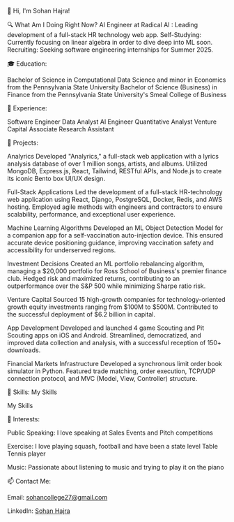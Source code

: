 👋 Hi, I'm Sohan Hajra!


🔍 What Am I Doing Right Now?
AI Engineer at Radical AI : Leading development of a full-stack HR technology web app.
Self-Studying: Currently focusing on linear algebra in order to dive deep into ML soon.
Recruiting: Seeking software engineering internships for Summer 2025.


🎓 Education:

Bachelor of Science in Computational Data Science and minor in Economics from the Pennsylvania State University
Bachelor of Science (Business) in Finance from the Pennsylvania State University's Smeal College of Business


💼 Experience:

Software Engineer
Data Analyst
AI Engineer
Quantitative Analyst
Venture Capital Associate
Research Assistant


🚀 Projects:

Analyrics Developed "Analyrics," a full-stack web application with a lyrics analysis database of over 1 million songs, artists, and albums. Utilized MongoDB, Express.js, React, Tailwind, RESTful APIs, and Node.js to create its iconic Bento box UI/UX design.

Full-Stack Applications Led the development of a full-stack HR-technology web application using React, Django, PostgreSQL, Docker, Redis, and AWS hosting. Employed agile methods with engineers and contractors to ensure scalability, performance, and exceptional user experience.

Machine Learning Algorithms Developed an ML Object Detection Model for a companion app for a self-vaccination auto-injection device. This ensured accurate device positioning guidance, improving vaccination safety and accessibility for underserved regions.

Investment Decisions Created an ML portfolio rebalancing algorithm, managing a $20,000 portfolio for Ross School of Business's premier finance club. Hedged risk and maximized returns, contributing to an outperformance over the S&P 500 while minimizing Sharpe ratio risk.

Venture Capital Sourced 15 high-growth companies for technology-oriented growth equity investments ranging from $100M to $500M. Contributed to the successful deployment of $6.2 billion in capital.

App Development Developed and launched 4 game Scouting and Pit Scouting apps on iOS and Android. Streamlined, democratized, and improved data collection and analysis, with a successful reception of 150+ downloads.

Financial Markets Infrastructure Developed a synchronous limit order book simulator in Python. Featured trade matching, order execution, TCP/UDP connection protocol, and MVC (Model, View, Controller) structure.


🔧 Skills:
My Skills

My Skills


🌱 Interests:

Public Speaking: I love speaking at Sales Events and Pitch competitions

Exercise: I love playing squash, football and have been a state level Table Tennis player

Music: Passionate about listening to music and trying to play it on the piano



📫 Contact Me:

Email: [sohancollege27@gmail.com](mailto:sohancollege27@gmail.com)

LinkedIn: [Sohan Hajra](https://www.linkedin.com/in/sohan-hajra-a8b496290/)

